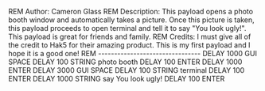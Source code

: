 REM Author: Cameron Glass
REM Description: This payload opens a photo booth window and automatically takes a picture. Once this picture is taken, this payload proceeds to open terminal and tell it to say "You look ugly!". This payload is great for friends and family.
REM Credits: I must give all of the credit to Hak5 for their amazing product. This is my first payload and I hope it is a good one!
REM --------------------------------
DELAY 1000
GUI SPACE
DELAY 100
STRING photo booth
DELAY 100
ENTER
DELAY 1000
ENTER
DELAY 3000
GUI SPACE
DELAY 100
STRING terminal
DELAY 100
ENTER
DELAY 1000
STRING say You look ugly!
DELAY 100
ENTER
